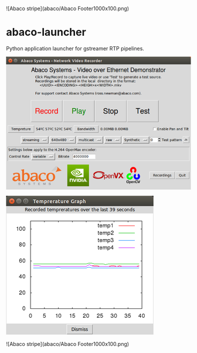 ![Abaco stripe](abaco/Abaco Footer1000x100.png)

# abaco-launcher
Python application launcher for gstreamer RTP pipelines.

![Launcher screenshot](abaco/Abaco-launcher01.png)

![Temp sensing](abaco/Abaco-launcher02.png)

![Abaco stripe](abaco/Abaco Footer1000x100.png)
